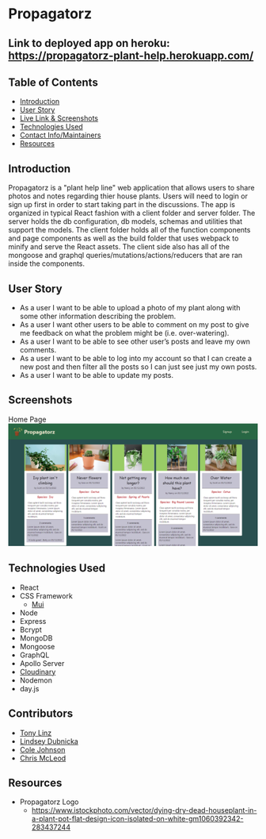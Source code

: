 # Propagatorz

## Link to deployed app on heroku: https://propagatorz-plant-help.herokuapp.com/

## Table of Contents

-   [Introduction](#introduction)
-   [User Story](#user-story)
-   [Live Link & Screenshots](#live-link--screenshots)
-   [Technologies Used](#technologies-used)
-   [Contact Info/Maintainers](#contributors)
-   [Resources](#resources)

## Introduction

Propagatorz is a "plant help line" web application that allows users to share photos and notes regarding thier house plants.
Users will need to login or sign up first in order to start taking part in the discussions. The app is organized in typical React fashion with a client folder and server folder. The server holds the db configuration, db models, schemas and utilities that support the models. The client folder holds all of the function components and page components as well as the build folder that uses webpack to minify and serve the React assets. The client side also has all of the mongoose and graphql queries/mutations/actions/reducers that are ran inside the components.

## User Story

-   As a user I want to be able to upload a photo of my plant along with some other information describing the problem. <br/>
-   As a user I want other users to be able to comment on my post to give me feedback on what the problem might be (i.e. over-watering). <br/>
-   As a user I want to be able to see other user’s posts and leave my own comments. <br/>
-   As a user I want to be able to log into my account so that I can create a new post and then filter all the posts so I can just see just my own posts. <br/>
-   As a user I want to be able to update my posts. <br/>

## Screenshots

Home Page <br/>
![Screenshot](./ImagesForReadMe/homepage.png) <br/>

## Technologies Used

-   React
-   CSS Framework
    -   [Mui](https://mui.com/material-ui/getting-started/installation/)
-   Node
-   Express
-   Bcrypt
-   MongoDB
-   Mongoose
-   GraphQL
-   Apollo Server
-   [Cloudinary](https://cloudinary.com/)
-   Nodemon
-   day.js

## Contributors

-   [Tony Linz](https://github.com/alinz07)
-   [Lindsey Dubnicka](https://github.com/lindseymiller2567)
-   [Cole Johnson](https://github.com/ColeVibes)
-   [Chris McLeod](https://github.com/Chris-McLeod2)

## Resources

-   Propagatorz Logo
    -   https://www.istockphoto.com/vector/dying-dry-dead-houseplant-in-a-plant-pot-flat-design-icon-isolated-on-white-gm1060392342-283437244
